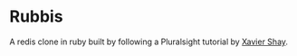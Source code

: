 # Rubbis

A redis clone in ruby built by following a Pluralsight tutorial by [Xavier Shay](http://www.pluralsight.com/author/xavier-shay).
